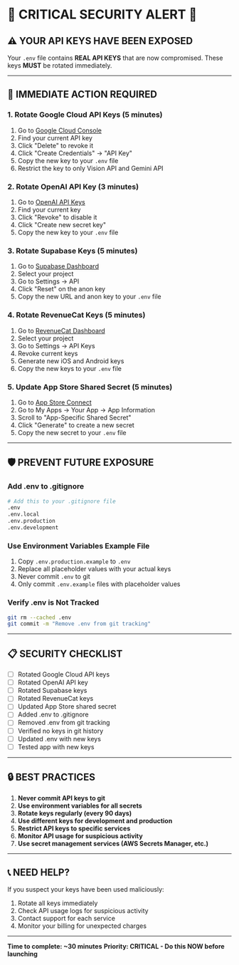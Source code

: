 # 🚨 CRITICAL SECURITY ALERT 🚨

## ⚠️ YOUR API KEYS HAVE BEEN EXPOSED

Your `.env` file contains **REAL API KEYS** that are now compromised. These keys **MUST** be rotated immediately.

---

## 🔴 IMMEDIATE ACTION REQUIRED

### 1. Rotate Google Cloud API Keys (5 minutes)
1. Go to [Google Cloud Console](https://console.cloud.google.com/apis/credentials)
2. Find your current API key
3. Click "Delete" to revoke it
4. Click "Create Credentials" → "API Key"
5. Copy the new key to your `.env` file
6. Restrict the key to only Vision API and Gemini API

### 2. Rotate OpenAI API Key (3 minutes)
1. Go to [OpenAI API Keys](https://platform.openai.com/api-keys)
2. Find your current key
3. Click "Revoke" to disable it
4. Click "Create new secret key"
5. Copy the new key to your `.env` file

### 3. Rotate Supabase Keys (5 minutes)
1. Go to [Supabase Dashboard](https://app.supabase.com)
2. Select your project
3. Go to Settings → API
4. Click "Reset" on the anon key
5. Copy the new URL and anon key to your `.env` file

### 4. Rotate RevenueCat Keys (5 minutes)
1. Go to [RevenueCat Dashboard](https://app.revenuecat.com)
2. Select your project
3. Go to Settings → API Keys
4. Revoke current keys
5. Generate new iOS and Android keys
6. Copy the new keys to your `.env` file

### 5. Update App Store Shared Secret (5 minutes)
1. Go to [App Store Connect](https://appstoreconnect.apple.com)
2. Go to My Apps → Your App → App Information
3. Scroll to "App-Specific Shared Secret"
4. Click "Generate" to create a new secret
5. Copy the new secret to your `.env` file

---

## 🛡️ PREVENT FUTURE EXPOSURE

### Add .env to .gitignore
```bash
# Add this to your .gitignore file
.env
.env.local
.env.production
.env.development
```

### Use Environment Variables Example File
1. Copy `.env.production.example` to `.env`
2. Replace all placeholder values with your actual keys
3. Never commit `.env` to git
4. Only commit `.env.example` files with placeholder values

### Verify .env is Not Tracked
```bash
git rm --cached .env
git commit -m "Remove .env from git tracking"
```

---

## 📋 SECURITY CHECKLIST

- [ ] Rotated Google Cloud API keys
- [ ] Rotated OpenAI API key
- [ ] Rotated Supabase keys
- [ ] Rotated RevenueCat keys
- [ ] Updated App Store shared secret
- [ ] Added .env to .gitignore
- [ ] Removed .env from git tracking
- [ ] Verified no keys in git history
- [ ] Updated .env with new keys
- [ ] Tested app with new keys

---

## 🔒 BEST PRACTICES

1. **Never commit API keys to git**
2. **Use environment variables for all secrets**
3. **Rotate keys regularly (every 90 days)**
4. **Use different keys for development and production**
5. **Restrict API keys to specific services**
6. **Monitor API usage for suspicious activity**
7. **Use secret management services (AWS Secrets Manager, etc.)**

---

## 📞 NEED HELP?

If you suspect your keys have been used maliciously:
1. Rotate all keys immediately
2. Check API usage logs for suspicious activity
3. Contact support for each service
4. Monitor your billing for unexpected charges

---

**Time to complete: ~30 minutes**
**Priority: CRITICAL - Do this NOW before launching**
